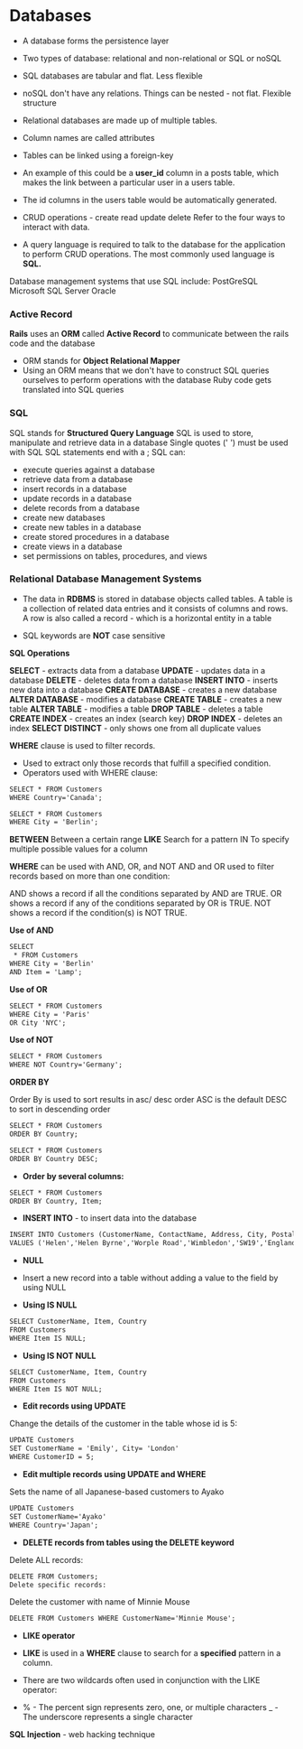 # Databases

* A database forms the persistence layer
* Two types of database: relational and non-relational or SQL or noSQL
* SQL databases are tabular and flat. Less flexible
* noSQL don't have any relations. Things can be nested - not flat. Flexible structure


* Relational databases are made up of multiple tables.
* Column names are called attributes

* Tables can be linked using a foreign-key

* An example of this could be a **user_id** column in a posts table, which makes the link between a particular user in a users table.

* The id columns in the users table would be automatically generated.

* CRUD operations - create read update delete
Refer to the four ways to interact with data. 

* A query language is required to talk to the database for the application to perform CRUD operations.
The most commonly used language is **SQL.**

Database management systems that use SQL include: PostGreSQL Microsoft SQL Server Oracle

### Active Record

**Rails** uses an **ORM** called **Active Record** to communicate between the rails code and the database
* ORM stands for **Object Relational Mapper**
* Using an ORM means that we don't have to construct SQL queries ourselves to perform operations with the database
Ruby code gets translated into SQL queries

### SQL
SQL stands for **Structured Query Language**
SQL is used to store, manipulate and retrieve data in a database
Single quotes (' ') must be used with SQL
SQL statements end with a ;
SQL can:

* execute queries against a database
* retrieve data from a database
* insert records in a database
* update records in a database
* delete records from a database
* create new databases
* create new tables in a database
* create stored procedures in a database
* create views in a database
* set permissions on tables, procedures, and views

### Relational Database Management Systems

* The data in **RDBMS** is stored in database objects called tables. A table is a collection of related data entries and it consists of columns and rows. A row is also called a 
record - which is a horizontal entity in a table

* SQL keywords are **NOT** case sensitive

**SQL Operations**

**SELECT** - extracts data from a database
**UPDATE** - updates data in a database
**DELETE** - deletes data from a database
**INSERT INTO** - inserts new data into a database
**CREATE DATABASE** - creates a new database
**ALTER DATABASE** - modifies a database
**CREATE TABLE** - creates a new table
**ALTER TABLE** - modifies a table
**DROP TABLE** - deletes a table
**CREATE INDEX** - creates an index (search key)
**DROP INDEX** - deletes an index
**SELECT DISTINCT** - only shows one from all duplicate values

**WHERE** clause is used to filter records.

* Used to extract only those records that fulfill a specified condition.
* Operators used with WHERE clause:

```html
SELECT * FROM Customers
WHERE Country='Canada';
```
```html
SELECT * FROM Customers
WHERE City = 'Berlin';
```

**BETWEEN** Between a certain range 
**LIKE** Search for a pattern IN To specify multiple possible values for a column

**WHERE** can be used with AND, OR, and NOT AND and OR used to filter records based on more than one condition:

AND shows a record if all the conditions separated by AND are TRUE. OR shows a record if any of the conditions separated by OR is TRUE. NOT shows a record if the condition(s) is NOT TRUE.

**Use of AND**

```html
SELECT
 * FROM Customers
WHERE City = 'Berlin'
AND Item = 'Lamp';
```

**Use of OR**

```html
SELECT * FROM Customers
WHERE City = 'Paris'
OR City 'NYC';
```

**Use of NOT**

```html
SELECT * FROM Customers
WHERE NOT Country='Germany';
```

**ORDER BY**

Order By is used to sort results in asc/ desc order ASC is the default DESC to sort in descending order

```html
SELECT * FROM Customers
ORDER BY Country;
```
```html
SELECT * FROM Customers
ORDER BY Country DESC;
```

* **Order by several columns:**

```html
SELECT * FROM Customers
ORDER BY Country, Item;
```

* **INSERT INTO** - to insert data into the database

```html
INSERT INTO Customers (CustomerName, ContactName, Address, City, PostalCode, Country)
VALUES ('Helen','Helen Byrne','Worple Road','Wimbledon','SW19','England');
```

* **NULL**

* Insert a new record into a table without adding a value to the field by using NULL

* **Using IS NULL**

```html
SELECT CustomerName, Item, Country
FROM Customers
WHERE Item IS NULL;
```

* **Using IS NOT NULL**

```html
SELECT CustomerName, Item, Country
FROM Customers
WHERE Item IS NOT NULL;
```

* **Edit records using UPDATE**

Change the details of the customer in the table whose id is 5:

```html
UPDATE Customers
SET CustomerName = 'Emily', City= 'London'
WHERE CustomerID = 5;
```

* **Edit multiple records using UPDATE and WHERE**

Sets the name of all Japanese-based customers to Ayako

```html
UPDATE Customers
SET CustomerName='Ayako'
WHERE Country='Japan';
```

* **DELETE records from tables using the DELETE keyword**

Delete ALL records:

```html
DELETE FROM Customers;
Delete specific records:
```

Delete the customer with name of Minnie Mouse

```html
DELETE FROM Customers WHERE CustomerName='Minnie Mouse';
```

* **LIKE operator** 

* **LIKE** is used in a **WHERE** clause to search for a **specified** pattern in a column.

* There are two wildcards often used in conjunction with the LIKE operator:

* % - The percent sign represents zero, one, or multiple characters _ - The underscore represents a single character

**SQL Injection** - web hacking technique
